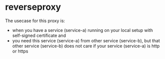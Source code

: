 # reverseproxy

The usecase for this proxy is:  

- when you have a service (service-a) running on your local setup with self-signed certificate and
- you need this service (service-a) from other service (service-b), but that other service (service-b) does not care if your service (service-a) is http or https
